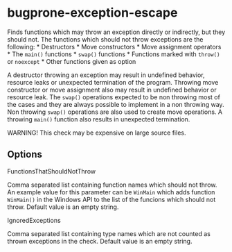 # bugprone-exception-escape

Finds functions which may throw an exception directly or indirectly, but
they should not. The functions which should not throw exceptions are the
following: \* Destructors \* Move constructors \* Move assignment
operators \* The `main()` functions \* `swap()` functions \* Functions
marked with `throw()` or `noexcept` \* Other functions given as option

A destructor throwing an exception may result in undefined behavior,
resource leaks or unexpected termination of the program. Throwing move
constructor or move assignment also may result in undefined behavior or
resource leak. The `swap()` operations expected to be non throwing most
of the cases and they are always possible to implement in a non throwing
way. Non throwing `swap()` operations are also used to create move
operations. A throwing `main()` function also results in unexpected
termination.

WARNING\! This check may be expensive on large source files.

## Options

<div class="option">

FunctionsThatShouldNotThrow

Comma separated list containing function names which should not throw.
An example value for this parameter can be `WinMain` which adds function
`WinMain()` in the Windows API to the list of the funcions which should
not throw. Default value is an empty string.

</div>

<div class="option">

IgnoredExceptions

Comma separated list containing type names which are not counted as
thrown exceptions in the check. Default value is an empty string.

</div>
